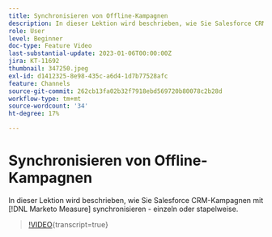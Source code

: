 ```yaml
---
title: Synchronisieren von Offline-Kampagnen
description: In dieser Lektion wird beschrieben, wie Sie Salesforce CRM-Kampagnen mit  [!DNL Marketo Measure] - einzeln oder massenweise synchronisieren.
role: User
level: Beginner
doc-type: Feature Video
last-substantial-update: 2023-01-06T00:00:00Z
jira: KT-11692
thumbnail: 347250.jpeg
exl-id: d1412325-8e98-435c-a6d4-1d7b77528afc
feature: Channels
source-git-commit: 262cb13fa02b32f7918ebd569720b80078c2b28d
workflow-type: tm+mt
source-wordcount: '34'
ht-degree: 17%

---
```


# Synchronisieren von Offline-Kampagnen

In dieser Lektion wird beschrieben, wie Sie Salesforce CRM-Kampagnen mit [!DNL Marketo Measure] synchronisieren - einzeln oder stapelweise.

>[!VIDEO](https://video.tv.adobe.com/v/3431549/?learn=on&captions=ger){transcript=true}
